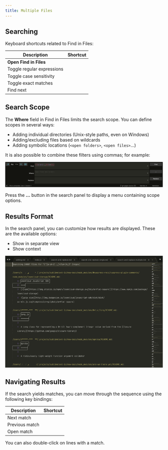 ```yaml
---
title: Multiple Files
---
```


## Searching

Keyboard shortcuts related to Find in Files:

| Description                | Shortcut                       |
| -------------------------- | ------------------------------ |
| **Open Find in Files**     | <Key key="Ctrl + Shift + F" /> |
| Toggle regular expressions | <Key key="Alt + R" />          |
| Toggle case sensitivity    | <Key key="Alt + C" />          |
| Toggle exact matches       | <Key key="Alt + W" />          |
| Find next                  | <Key key="Enter" />            |


## Search Scope

The **Where** field in Find in Files
limits the search scope.
You can define scopes in several ways:

- Adding individual directories (Unix-style paths, even on Windows)
- Adding/excluding files based on wildcards
- Adding symbolic locations (`<open folders>`, `<open files>`...)

It is also possible to combine these filters using commas; for example:

![Search Patterns](../images/2_3-search-filters.png)

Press the **...** button in the search panel
to display a menu containing scope options.


## Results Format

In the search panel, you can customize
how results are displayed.
These are the available options:

- Show in separate view
- Show context

![Search Results](../images/2_3-search-results-pattern.png)


## Navigating Results

If the search yields matches,
you can move through the sequence
using the following key bindings:

| Description    | Shortcut                 |
| -------------- | ------------------------ |
| Next match     | <Key key="F4" />         |
| Previous match | <Key key="Shift + F4" /> |
| Open match     | <Key key="Enter" />      |

You can also double-click
on lines with a match.
